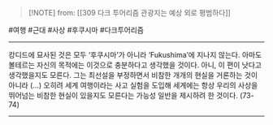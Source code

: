  > [!NOTE] from: [[309 다크 투어리즘 관광지는 예상 외로 평범하다]]

#여행 #근대 #사상 #후쿠시마 #다크투어리즘

--- 
캉디드에 묘사된 것은 모두 ‘후쿠시마’가 아니라 ‘Fukushima’에 지나지 않는다. 아마도 볼테르는 자신의 목적에는 이것으로 충분하다고 생각했을 것이다. 아니, 이 편이 낫다고 생각했을지도 모른다. 그는 최선설을 부정하면서 비참한 개개의 현실을 거론하는 것이 아니라 (…) 오히려 세계 여행이라는 사고 실험을 도입해 세계에는 항상 우리의 사상을 뛰어넘는 비참한 현실이 있을지도 모른다는 가능성 일반을 제시하려 한 것이다. (73-74)



--- 
